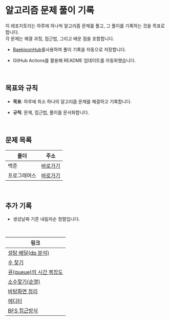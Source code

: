 # 알고리즘 문제 풀이 기록

이 레포지토리는 하루에 하나씩 알고리즘 문제를 풀고, 그 풀이를 기록하는 것을 목표로 합니다.
<br/> 각 문제는 해결 과정, 접근법, 그리고 배운 점을 포함합니다.
- [BaekjoonHub](https://github.com/BaekjoonHub/BaekjoonHub)를사용하여 풀이 기록을 자동으로 저장합니다.
- GitHub Actions를 활용해 README 업데이트를 자동화했습니다.

  <br/>

## 목표와 규칙

- **목표**: 하루에 최소 하나의 알고리즘 문제를 해결하고 기록합니다.
- **규칙**: 문제, 접근법, 풀이를 문서화합니다.

  <br/>

## 문제 목록

| 폴더         | 주소                       |
| ------------ | -------------------------- |
| 백준         | [바로가기](./백준)         |
| 프로그래머스 | [바로가기](./프로그래머스) |

  <br/>



## 추가 기록
- 생성날짜 기준 내림차순 정렬입니다.

<br />

|링크 |
|----|
|[설탕 배달(dp 분석)](https://xxziiko.notion.site/2839-dp-1184ae05ecc780c798ccf048260ee6a7?pvs=4)|
|[수 찾기](https://xxziiko.notion.site/1920-1144ae05ecc78053ad91c13b0382fdd8?pvs=4)|
|[큐(queue)의 시간 복잡도](https://xxziiko.notion.site/queue-1124ae05ecc7805186ced40d05f82944?pvs=4)|
|[소수찾기(순열)](https://www.notion.so/xxziiko/10c4ae05ecc7808faddbc06f9b35dfa5?pvs=4)|
|[바탕화면 정리](https://xxziiko.notion.site/2f66267cbb504341a8e4d331bc9577a8?pvs=4)|
|[에디터](https://xxziiko.notion.site/1406-10f4ae05ecc78081947dcba2e101abdf?pvs=4)|
|[BFS 접근방식](https://xxziiko.notion.site/BFS-1084ae05ecc780d9b5c9e6eceb960b29?pvs=4)|

